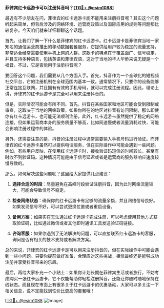 **菲律宾红卡远游卡可以注册抖音吗？[[TG💪+ @esim1088](https://t.me/s/esim1088)]**

最近有不少朋友在问，菲律宾的红卡远游卡能不能用来注册抖音呢？其实这个问题听起来简单，但背后涉及的网络环境、运营商政策以及国际应用的规则等问题都比较复杂。今天咱们就来详细聊聊这个话题。

首先，让我们了解一下什么是菲律宾的红卡远游卡。红卡远游卡是菲律宾当地一家知名的通信运营商推出的移动数据套餐服务，它提供给用户较为稳定的流量支持，非常适合经常需要使用手机上网的人群。这款卡的特点在于覆盖面广、信号稳定，并且支持多种语言，包括英语和菲律宾语，这对于当地的华人华侨来说无疑是一个福音。不过，它是否能用于注册抖音呢？

要回答这个问题，我们需要从几个方面入手。首先，抖音作为一个全球化的短视频社交平台，它的注册机制在全球范围内基本一致。通常情况下，只要你的设备能够正常连接互联网，并且拥有有效的手机号码，就可以完成注册流程。因此，理论上讲，菲律宾的红卡远游卡是完全可以用来注册抖音的。

但是，实际情况可能会有所不同。首先，抖音在某些国家和地区可能会受到限制或审查，这取决于当地的网络政策。如果你所在的地区对抖音有访问限制，那么即使你有红卡远游卡，也可能无法顺利注册。此外，红卡远游卡虽然提供了稳定的网络连接，但如果运营商本身的服务质量不够高，比如网速慢或者流量消耗过快，可能会影响注册过程中的体验。

另外，还需要注意的是，抖音的注册过程中通常需要输入手机号码进行验证。而菲律宾的红卡远游卡虽然可以提供电话服务，但在实际操作中可能会遇到一些问题。例如，有些用户反映，在使用红卡远游卡时，接收验证码短信的时间较长，甚至有时收不到验证码。这种情况可能是由于信号延迟或者是运营商的服务器响应速度较慢导致的。

那么，如何解决这些问题呢？这里给大家提供几点建议：

1. **选择合适的时段**：尽量避免在高峰时段尝试注册抖音，因为此时网络流量较大，可能会导致信号不稳定。
   
2. **检查网络状态**：确保你的红卡远游卡有足够的流量余额，并且网络信号良好。如果发现信号不好，可以尝试更换位置或者重启设备。

3. **备用方案**：如果实在无法通过红卡远游卡完成注册，可以考虑使用其他方式获取验证码，比如通过微信或者其他即时通讯工具发送验证码链接。

4. **咨询客服**：如果你遇到了无法解决的问题，可以直接联系红卡远游卡的客服，询问是否有相关的技术支持或者解决方案。

总的来说，菲律宾的红卡远游卡是可以用来注册抖音的，但在实际操作中可能会遇到一些小问题。只要你提前做好准备，合理应对这些挑战，相信最终还是能够成功注册并享受抖音带来的乐趣。

最后，再给大家补充一个小贴士：如果你计划长期在菲律宾生活或者旅行，不妨考虑购买一张红卡远游卡，它不仅能帮助你轻松注册抖音，还能让你随时随地保持在线状态。而且现在市面上有很多关于红卡远游卡的优惠活动，大家可以多关注一下相关信息，说不定能找到性价比更高的套餐哦！

[[TG💪+ @esim1088](https://t.me/s/esim1088) ![Image](https://i.postimg.cc/4NQfJmqS/Snipaste-2025-05-13-00-14-12.png)]